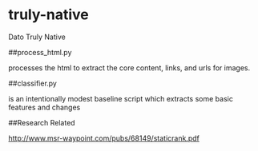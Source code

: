 # truly-native
Dato Truly Native

##process_html.py

processes the html to extract the core content, links, and urls for images.

##classifier.py

is an intentionally modest baseline script which extracts some basic features and changes

##Research Related

http://www.msr-waypoint.com/pubs/68149/staticrank.pdf